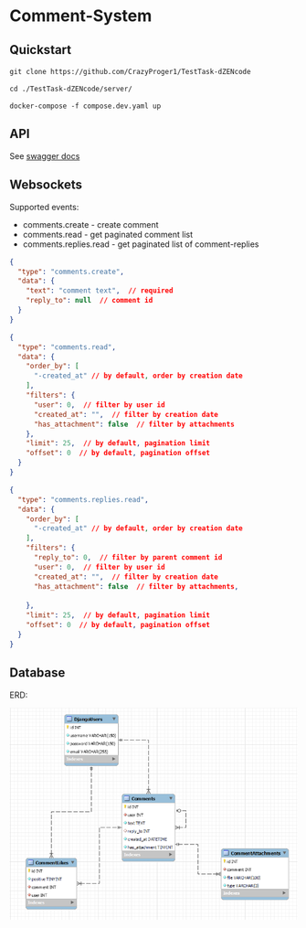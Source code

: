 # Comment-System

## Quickstart

```shell
git clone https://github.com/CrazyProger1/TestTask-dZENcode
```

```shell
cd ./TestTask-dZENcode/server/
```

```shell
docker-compose -f compose.dev.yaml up
```

## API

See [swagger docs](http://localhost:8000/docs/swagger/)

## Websockets

Supported events:

- comments.create - create comment
- comments.read - get paginated comment list
- comments.replies.read - get paginated list of comment-replies

```json
{
  "type": "comments.create",
  "data": {
    "text": "comment text",  // required
    "reply_to": null  // comment id
  }
}
```

```json
{
  "type": "comments.read",
  "data": {
    "order_by": [
      "-created_at" // by default, order by creation date
    ],
    "filters": {
      "user": 0,  // filter by user id
      "created_at": "",  // filter by creation date
      "has_attachment": false  // filter by attachments
    },
    "limit": 25,  // by default, pagination limit
    "offset": 0  // by default, pagination offset
  }
}
```

```json
{
  "type": "comments.replies.read",
  "data": {
    "order_by": [
      "-created_at" // by default, order by creation date
    ],
    "filters": {
      "reply_to": 0,  // filter by parent comment id
      "user": 0,  // filter by user id
      "created_at": "",  // filter by creation date
      "has_attachment": false  // filter by attachments,
      
    },
    "limit": 25,  // by default, pagination limit
    "offset": 0  // by default, pagination offset
  }
}
```

## Database

ERD:

<p align="center">
    <img src="docs/database/database_v1.png" alt="ERD">
</p>

